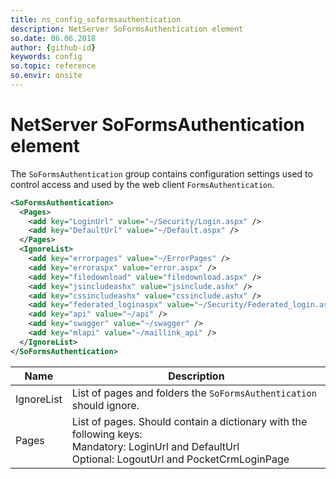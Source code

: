 ```yaml
---
title: ns_config_soformsauthentication
description: NetServer SoFormsAuthentication element
so.date: 06.06.2018
author: {github-id}
keywords: config
so.topic: reference
so.envir: onsite
---
```


# NetServer SoFormsAuthentication element

The `SoFormsAuthentication` group contains configuration settings used to control access and used by the web client `FormsAuthentication`.

```XML
<SoFormsAuthentication>
  <Pages>
    <add key="LoginUrl" value="~/Security/Login.aspx" />
    <add key="DefaultUrl" value="~/Default.aspx" />
  </Pages>
  <IgnoreList>
    <add key="errorpages" value="~/ErrorPages" />
    <add key="erroraspx" value="error.aspx" />
    <add key="filedownload" value="filedownload.aspx" />
    <add key="jsincludeashx" value="jsinclude.ashx" />
    <add key="cssincludeashx" value="cssinclude.ashx" />
    <add key="federated_loginaspx" value="~/Security/Federated_login.aspx" />
    <add key="api" value="~/api" />
    <add key="swagger" value="~/swagger" />
    <add key="mlapi" value="~/maillink_api" />
  </IgnoreList>
</SoFormsAuthentication>
```

| Name | Description |
|---|---|
| IgnoreList | List of pages and folders the `SoFormsAuthentication` should ignore. |
| Pages | List of pages. Should contain a dictionary with the following keys:<br>Mandatory: LoginUrl and DefaultUrl<br>Optional: LogoutUrl and PocketCrmLoginPage |
